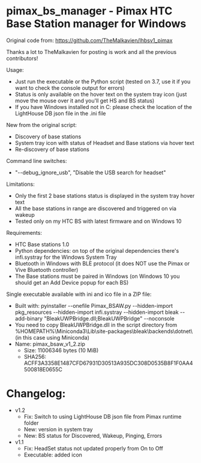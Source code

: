 # pimax_bs_manager - Pimax HTC Base Station manager for Windows

Original code from:
https://github.com/TheMalkavien/lhbsv1_pimax

Thanks a lot to TheMalkavien for posting is work and all the previous contributors!

Usage:
- Just run the executable or the Python script (tested on 3.7, use it if you want to check the console output for errors) 
- Status is only available on the hover text on the system tray icon (just move the mouse over it and you'll get HS and BS status)
- If you have Windows installed not in C: please check the location of the LightHouse DB json file in the .ini file

New from the original script:
- Discovery of base stations
- System tray icon with status of Headset and Base stations via hover text
- Re-discovery of base stations

Command line switches:
 - "--debug_ignore_usb", "Disable the USB search for headset"

Limitations:
- Only the first 2 base stations status is displayed in the system tray hover text
- All the base stations in range are discovered and triggered on via wakeup
- Tested only on my HTC BS with latest firmware and on Windows 10

Requirements:
- HTC Base stations 1.0
- Python dependencies: on top of the original dependencies there's infi.systray for the Windows System Tray
- Bluetooth in Windows with BLE protocol (it does NOT use the Pimax or Vive Bluetooth controller)
- The Base stations must be paired in Windows (on Windows 10 you should get an Add Device popup for each BS)

Single executable available with ini and ico file in a ZIP file:
- Built with: pyinstaller --onefile Pimax_BSAW.py --hidden-import pkg_resources --hidden-import infi.systray --hidden-import bleak --add-binary "BleakUWPBridge.dll;BleakUWPBridge" --noconsole
- You need to copy BleakUWPBridge.dll in the script directory from %HOMEPATH%\Miniconda3\Lib\site-packages\bleak\backends\dotnet\ (in this case using Miniconda)
- Name: pimax_bsaw_v1_2.zip
  - Size: 11006346 bytes (10 MiB)
  - SHA256: ACFF3A3358E1487CFD67931D30513A935DC308D0535B8F1F0AA4500818E0655C

# Changelog:
- v1.2
  - Fix: Switch to using LightHouse DB json file from Pimax runtime folder 
  - New: version in system tray
  - New: BS status for Discovered, Wakeup, Pinging, Errors
- v1.1
  - Fix: HeadSet status not updated properly from On to Off
  - Executable: added icon
